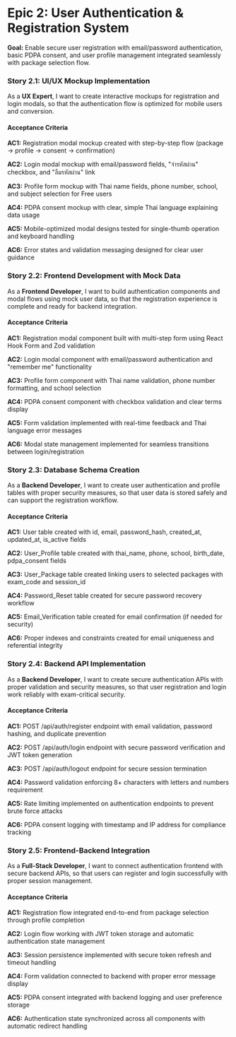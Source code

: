 # Epic 2: User Authentication & Registration System

**Goal:** Enable secure user registration with email/password authentication, basic PDPA consent, and user profile management integrated seamlessly with package selection flow.

### Story 2.1: UI/UX Mockup Implementation

As a **UX Expert**,
I want to create interactive mockups for registration and login modals,
so that the authentication flow is optimized for mobile users and conversion.

#### Acceptance Criteria

**AC1:** Registration modal mockup created with step-by-step flow (package → profile → consent → confirmation)

**AC2:** Login modal mockup with email/password fields, "จำรหัสผ่าน" checkbox, and "ลืมรหัสผ่าน" link

**AC3:** Profile form mockup with Thai name fields, phone number, school, and subject selection for Free users

**AC4:** PDPA consent mockup with clear, simple Thai language explaining data usage

**AC5:** Mobile-optimized modal designs tested for single-thumb operation and keyboard handling

**AC6:** Error states and validation messaging designed for clear user guidance

### Story 2.2: Frontend Development with Mock Data

As a **Frontend Developer**,
I want to build authentication components and modal flows using mock user data,
so that the registration experience is complete and ready for backend integration.

#### Acceptance Criteria

**AC1:** Registration modal component built with multi-step form using React Hook Form and Zod validation

**AC2:** Login modal component with email/password authentication and "remember me" functionality

**AC3:** Profile form component with Thai name validation, phone number formatting, and school selection

**AC4:** PDPA consent component with checkbox validation and clear terms display

**AC5:** Form validation implemented with real-time feedback and Thai language error messages

**AC6:** Modal state management implemented for seamless transitions between login/registration

### Story 2.3: Database Schema Creation

As a **Backend Developer**,
I want to create user authentication and profile tables with proper security measures,
so that user data is stored safely and can support the registration workflow.

#### Acceptance Criteria

**AC1:** User table created with id, email, password_hash, created_at, updated_at, is_active fields

**AC2:** User_Profile table created with thai_name, phone, school, birth_date, pdpa_consent fields

**AC3:** User_Package table created linking users to selected packages with exam_code and session_id

**AC4:** Password_Reset table created for secure password recovery workflow

**AC5:** Email_Verification table created for email confirmation (if needed for security)

**AC6:** Proper indexes and constraints created for email uniqueness and referential integrity

### Story 2.4: Backend API Implementation

As a **Backend Developer**,
I want to create secure authentication APIs with proper validation and security measures,
so that user registration and login work reliably with exam-critical security.

#### Acceptance Criteria

**AC1:** POST /api/auth/register endpoint with email validation, password hashing, and duplicate prevention

**AC2:** POST /api/auth/login endpoint with secure password verification and JWT token generation

**AC3:** POST /api/auth/logout endpoint for secure session termination

**AC4:** Password validation enforcing 8+ characters with letters and numbers requirement

**AC5:** Rate limiting implemented on authentication endpoints to prevent brute force attacks

**AC6:** PDPA consent logging with timestamp and IP address for compliance tracking

### Story 2.5: Frontend-Backend Integration

As a **Full-Stack Developer**,
I want to connect authentication frontend with secure backend APIs,
so that users can register and login successfully with proper session management.

#### Acceptance Criteria

**AC1:** Registration flow integrated end-to-end from package selection through profile completion

**AC2:** Login flow working with JWT token storage and automatic authentication state management

**AC3:** Session persistence implemented with secure token refresh and timeout handling

**AC4:** Form validation connected to backend with proper error message display

**AC5:** PDPA consent integrated with backend logging and user preference storage

**AC6:** Authentication state synchronized across all components with automatic redirect handling
